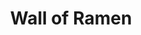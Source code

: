 ---
image_path: /static/photography/J-11.jpg
title: Wall of Ramen
caption: A section of the huge ramen art display at the Nissin Ramen History museum
order: 5
---
